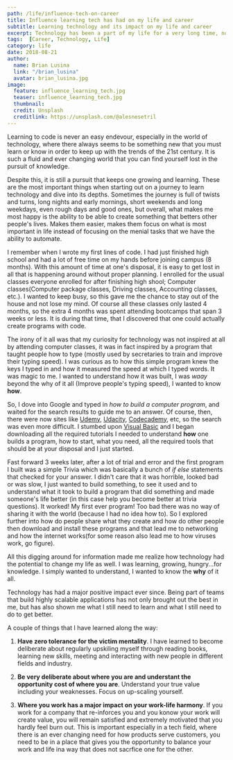 ```yaml
---
path: /life/influence-tech-on-career
title: Influence learning tech has had on my life and career
subtitle: Learning technology and its impact on my life and career
excerpt: Technology has been a part of my life for a very long time, not only making it better and easier, but also giving me an opportunity to learn new things. Being able to create, build and innovate using technology makes it have an even bigger impact on my life and career.
tags:  [Career, Technology, Life]
category: life
date: 2018-08-21
author:
  name: Brian Lusina
  link: "/brian_lusina"
  avatar: brian_lusina.jpg
image:
  feature: influence_learning_tech.jpg
  teaser: influence_learning_tech.jpg
  thumbnail: 
  credit: Unsplash
  creditlink: https://unsplash.com/@alesnesetril
---
```


Learning to code is never an easy endevour, especially in the world of technology, where there always seems to be something new that you must learn or know in order to keep up with the trends of the 21st century. It is such a fluid and ever changing world that you can find yourself lost in the pursuit of knowledge.

Despite this, it is still a pursuit that keeps one growing and learning. These are the most important things when starting out on a journey to learn technology and dive into its depths. Sometimes the journey is full of twists and turns, long nights and early mornings, short weekends and long weekdays, even rough days and good ones, but overall, what makes me most happy is the ability to be able to create something that betters other people's lives. Makes them easier, makes them focus on what is most important in life instead of focusing on the menial tasks that we have the ability to automate.

I remember when I wrote my first lines of code. I had just finished high school and had a lot of free time on my hands before joining campus (8 months). With this amount of time at one's disposal, it is easy to get lost in all that is happening around without proper planning. I enrolled for the usual classes everyone enrolled for after finishing high shool; Computer classes(Computer package classes, Driving classes, Accounting classes, etc.). I wanted to keep busy, so this gave me the chance to stay out of the house and not lose my mind. Of course all these classes only lasted 4 months, so the extra 4 months was spent attending bootcamps that span 3 weeks or less. It is during that time, that I discovered that one could actually create programs with code.

The irony of it all was that my curiosity for technology was not inspired at all by attending computer classes, it was in fact inspired by a program that taught people how to type (mostly used by secretaries to train and improve their typing speed). I was curious as to how this simple program knew the keys I typed in and how it measured the speed at which I typed words. It was magic to me. I wanted to understand how it was built, I was _waay_ beyond the why of it all (Improve people's typing speed), I wanted to know __how__.

So, I dove into Google and typed in _how to build a computer program_, and waited for the search results to guide me to an answer. Of course, then, there were now sites like [Udemy](https://www.udemy.com/), [Udacity](https://www.udacity.com), [Codecademy](http://www.codecademy.com), etc, so the search was even more difficult. I stumbed upon [Visual Basic](https://en.wikipedia.org/wiki/Visual_Basic) and I began downloading all the required tutorials I needed to understand __how__ one builds a program, how to start, what you need, all the required tools that should be at your disposal and I just started.

Fast forward 3 weeks later, after a lot of trial and error and the first program I built was a simple Trivia which was basically a bunch of *if else* statements that checked for your answer. I didn't care that it was horrible, looked bad or was slow, I just wanted to build something, to see it used and to understand what it took to build a program that did something and made someone's life better (in this case help you become better at trivia questions). It worked! My first ever program! Too bad there was no way of sharing it with the world (because I had no idea how to). So I explored further into how do people share what they create and how do other people then download and install these programs and that lead me to networking and how the internet works(for some reason also lead me to how viruses work, go figure).

All this digging around for information made me realize how technology had the potential to change my life as well. I was learning, growing, hungry...for knowledge. I simply wanted to understand, I wanted to know the __why__ of it all.

Technology has had a major positive impact ever since. Being part of teams that build highly scalable applications has not only brought out the best in me, but has also shown me what I still need to learn and what I still need to do to get better.

A couple of things that I have learned along the way:

1. __Have zero tolerance for the victim mentality__. I have learned to become deliberate about regularly upskiling myself through reading books, learning new skills, meeting and interacting with new people in different fields and industry.

2. __Be very deliberate about where you are and understant the opportunity cost of where you are__. Understand your true value including your weaknesses. Focus on up-scaling yourself.

3. __Where you work has a major impact on your work-life harmony__. If you work for a company that re-inforces you and you konow your work will create value, you will remain satisfied and extremely motivated that you hardly feel burn out. This is important especially in a tech field, where there is an ever changing need for how products serve customers, you need to be in a place that gives you the opportunity to balance your work and life ina way that does not sacrfice one for the other.